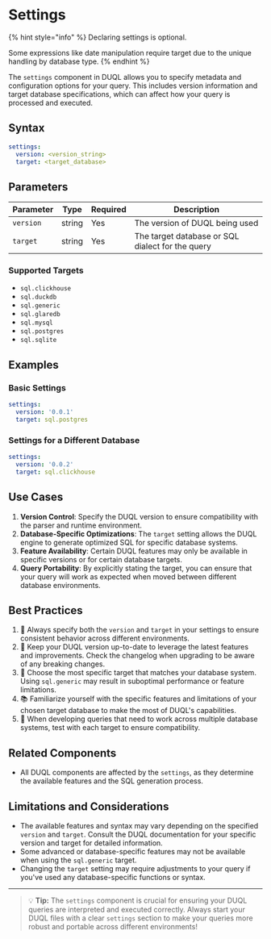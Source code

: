 # Settings

{% hint style="info" %}
Declaring settings is optional.

Some expressions like date manipulation require target due to the unique handling by database type.
{% endhint %}

The `settings` component in DUQL allows you to specify metadata and configuration options for your query. This includes version information and target database specifications, which can affect how your query is processed and executed.

## Syntax

```yaml
settings:
  version: <version_string>
  target: <target_database>
```

## Parameters

| Parameter | Type   | Required | Description                                      |
| --------- | ------ | -------- | ------------------------------------------------ |
| `version` | string | Yes      | The version of DUQL being used                   |
| `target`  | string | Yes      | The target database or SQL dialect for the query |

### Supported Targets

* `sql.clickhouse`
* `sql.duckdb`
* `sql.generic`
* `sql.glaredb`
* `sql.mysql`
* `sql.postgres`
* `sql.sqlite`

## Examples

### Basic Settings

```yaml
settings:
  version: '0.0.1'
  target: sql.postgres
```

### Settings for a Different Database

```yaml
settings:
  version: '0.0.2'
  target: sql.clickhouse
```

## Use Cases

1. **Version Control**: Specify the DUQL version to ensure compatibility with the parser and runtime environment.
2. **Database-Specific Optimizations**: The `target` setting allows the DUQL engine to generate optimized SQL for specific database systems.
3. **Feature Availability**: Certain DUQL features may only be available in specific versions or for certain database targets.
4. **Query Portability**: By explicitly stating the target, you can ensure that your query will work as expected when moved between different database environments.

## Best Practices

1. 📌 Always specify both the `version` and `target` in your settings to ensure consistent behavior across different environments.
2. 🔄 Keep your DUQL version up-to-date to leverage the latest features and improvements. Check the changelog when upgrading to be aware of any breaking changes.
3. 🎯 Choose the most specific target that matches your database system. Using `sql.generic` may result in suboptimal performance or feature limitations.
4. 📚 Familiarize yourself with the specific features and limitations of your chosen target database to make the most of DUQL's capabilities.
5. 🧪 When developing queries that need to work across multiple database systems, test with each target to ensure compatibility.

## Related Components

* All DUQL components are affected by the `settings`, as they determine the available features and the SQL generation process.

## Limitations and Considerations

* The available features and syntax may vary depending on the specified `version` and `target`. Consult the DUQL documentation for your specific version and target for detailed information.
* Some advanced or database-specific features may not be available when using the `sql.generic` target.
* Changing the `target` setting may require adjustments to your query if you've used any database-specific functions or syntax.

***

> 💡 **Tip:** The `settings` component is crucial for ensuring your DUQL queries are interpreted and executed correctly. Always start your DUQL files with a clear `settings` section to make your queries more robust and portable across different environments!

